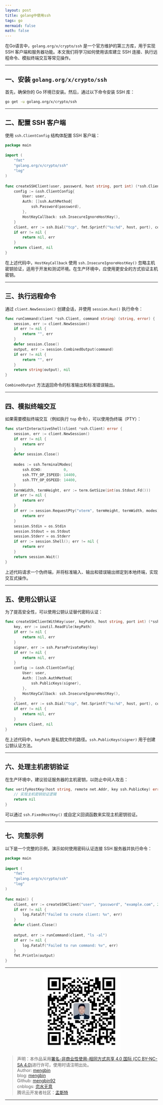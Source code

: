 ```yaml
---
layout: post
title: golang中使用ssh
tags: go
mermaid: false
math: false
---  
```


在Go语言中，`golang.org/x/crypto/ssh` 是一个官方维护的第三方库，用于实现 SSH 客户端和服务器功能。本文我们将学习如何使用该库建立 SSH 连接、执行远程命令、模拟终端交互等常见操作。

---

## 一、安装 `golang.org/x/crypto/ssh`

首先，确保你的 Go 环境已安装。然后，通过以下命令安装 SSH 库：

```bash
go get -u golang.org/x/crypto/ssh
```


---

## 二、配置 SSH 客户端

使用 `ssh.ClientConfig` 结构体配置 SSH 客户端：

```go
package main

import (
	"fmt"
	"golang.org/x/crypto/ssh"
	"log"
)

func createSSHClient(user, password, host string, port int) (*ssh.Client, error) {
	config := &ssh.ClientConfig{
		User: user,
		Auth: []ssh.AuthMethod{
			ssh.Password(password),
		},
		HostKeyCallback: ssh.InsecureIgnoreHostKey(),
	}
	client, err := ssh.Dial("tcp", fmt.Sprintf("%s:%d", host, port), config)
	if err != nil {
		return nil, err
	}
	return client, nil
}
```


在上述代码中，`HostKeyCallback` 使用 `ssh.InsecureIgnoreHostKey()` 忽略主机密钥验证，适用于开发和测试环境。在生产环境中，应使用更安全的方式验证主机密钥。

---

## 三、执行远程命令

通过 `client.NewSession()` 创建会话，并使用 `session.Run()` 执行命令：

```go
func runCommand(client *ssh.Client, command string) (string, error) {
	session, err := client.NewSession()
	if err != nil {
		return "", err
	}
	defer session.Close()
	output, err := session.CombinedOutput(command)
	if err != nil {
		return "", err
	}
	return string(output), nil
}
```


`CombinedOutput` 方法返回命令的标准输出和标准错误输出。

---

## 四、模拟终端交互

如果需要模拟终端交互（例如执行 `top` 命令），可以使用伪终端（PTY）：

```go
func startInteractiveShell(client *ssh.Client) error {
	session, err := client.NewSession()
	if err != nil {
		return err
	}
	defer session.Close()

	modes := ssh.TerminalModes{
		ssh.ECHO:          0,
		ssh.TTY_OP_ISPEED: 14400,
		ssh.TTY_OP_OSPEED: 14400,
	}
	termWidth, termHeight, err := term.GetSize(int(os.Stdout.Fd()))
	if err != nil {
		return err
	}
	if err := session.RequestPty("xterm", termHeight, termWidth, modes); err != nil {
		return err
	}
	session.Stdin = os.Stdin
	session.Stdout = os.Stdout
	session.Stderr = os.Stderr
	if err := session.Shell(); err != nil {
		return err
	}
	return session.Wait()
}
```


上述代码请求一个伪终端，并将标准输入、输出和错误输出绑定到本地终端，实现交互式操作。

---

## 五、使用公钥认证

为了提高安全性，可以使用公钥认证替代密码认证：

```go
func createSSHClientWithKey(user, keyPath, host string, port int) (*ssh.Client, error) {
	key, err := ioutil.ReadFile(keyPath)
	if err != nil {
		return nil, err
	}
	signer, err := ssh.ParsePrivateKey(key)
	if err != nil {
		return nil, err
	}
	config := &ssh.ClientConfig{
		User: user,
		Auth: []ssh.AuthMethod{
			ssh.PublicKeys(signer),
		},
		HostKeyCallback: ssh.InsecureIgnoreHostKey(),
	}
	client, err := ssh.Dial("tcp", fmt.Sprintf("%s:%d", host, port), config)
	if err != nil {
		return nil, err
	}
	return client, nil
}
```


在上述代码中，`keyPath` 是私钥文件的路径。`ssh.PublicKeys(signer)` 用于创建公钥认证方法。

---

## 六、处理主机密钥验证

在生产环境中，建议验证服务器的主机密钥，以防止中间人攻击：

```go
func verifyHostKey(host string, remote net.Addr, key ssh.PublicKey) error {
	// 实现主机密钥验证逻辑
	return nil
}
```


可以通过 `ssh.FixedHostKey()` 或自定义回调函数来实现主机密钥验证。

---

## 七、完整示例

以下是一个完整的示例，演示如何使用密码认证连接 SSH 服务器并执行命令：

```go
package main

import (
	"fmt"
	"golang.org/x/crypto/ssh"
	"log"
)

func main() {
	client, err := createSSHClient("user", "password", "example.com", 22)
	if err != nil {
		log.Fatalf("Failed to create client: %v", err)
	}
	defer client.Close()

	output, err := runCommand(client, "ls -al")
	if err != nil {
		log.Fatalf("Failed to run command: %v", err)
	}
	fmt.Println(output)
}
```

---

<div align="center">
  <img src="../img/qrcode_wechat.jpg" alt="孟斯特">
</div>

> 声明：本作品采用[署名-非商业性使用-相同方式共享 4.0 国际 (CC BY-NC-SA 4.0)](https://creativecommons.org/licenses/by-nc-sa/4.0/deed.zh)进行许可，使用时请注明出处。  
> Author: [mengbin](mengbin1992@outlook.com)  
> blog: [mengbin](https://mengbin.top)  
> Github: [mengbin92](https://mengbin92.github.io/)  
> cnblogs: [恋水无意](https://www.cnblogs.com/lianshuiwuyi/)  
> 腾讯云开发者社区：[孟斯特](https://cloud.tencent.com/developer/user/6649301)  
---